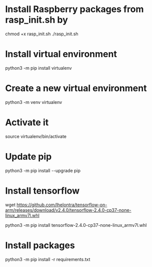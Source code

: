 # Install Raspberry packages from rasp_init.sh by 
chmod +x rasp_init.sh
./rasp_init.sh

# Install virtual environment
python3 -m pip install virtualenv

# Create a new virtual environment
python3 -m venv virtualenv

# Activate it
source virtualenv/bin/activate

# Update pip
python3 -m pip install --upgrade pip

# Install tensorflow
wget https://github.com/lhelontra/tensorflow-on-arm/releases/download/v2.4.0/tensorflow-2.4.0-cp37-none-linux_armv7l.whl

python3 -m pip install tensorflow-2.4.0-cp37-none-linux_armv7l.whl

# Install packages
python3 -m pip install -r requirements.txt 

